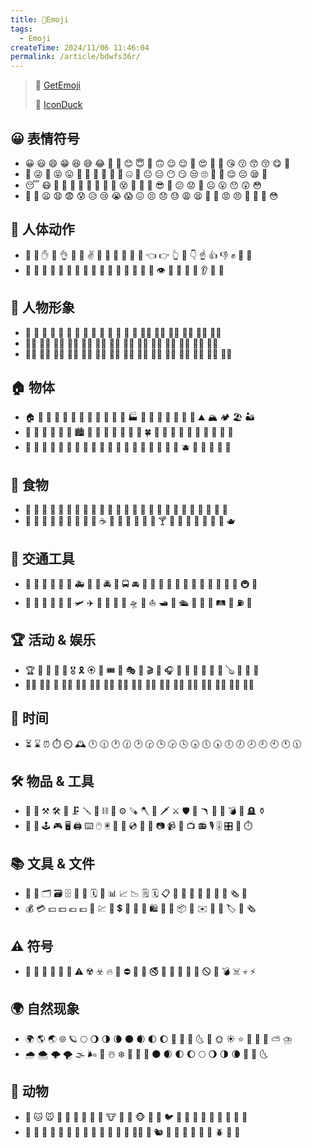 ```yaml
---
title: 🤯Emoji
tags:
  - Emoji
createTime: 2024/11/06 11:46:04
permalink: /article/bdwfs36r/
---
```


> 🌈 [GetEmoji](https://getemoji.com)
> 
> 🌈 [IconDuck](https://iconduck.com/emojis/98342/slightly-smiling-face)
## 😀 表情符号
- 😀 😃 😄 😁 😆 😅 😂 🤣 🥲 😊 😇 🙂 🙃 😉 😌 🥰 😍 🤩 🥳 😘 😗 😙 😚 😋 🥲
- 🤑 😜 🤪 😝 😛 🥺 🤗 🤭 🫢 🤫 🤔 🤐 🤨 😐 😑 😶 😏 😒 🙄 😬 🤥 😌 😔 😪 🤤
- 😴 😷 🤒 🤕 🤢 🤮 🤧 🥵 🥶 🥴 😵 🤯 🤠 🥳 😎 🧐 😕 😟 🙁 ☹️ 😮 😯 😲 😳
- 🫨 🥺 😦 😧 😨 😰 😥 😢 😭 😱 😖 😣 😞 😓 😩 😫 🥱 😤 😡 😠 🤬 🥵 🥶 😳

## 👋 人体动作
- 👋 🤚 ✋ 🖖 👌 🤌 🤏 ✌️ 🤞 🫱 🫲 🫳 🫴 🫵 👈 👉 👆 🖕 👇 ☝️ 👍 👎 ✊ 🤛 🤜
- 👏 🙌 🫶 👐 🤲 🤝 🙏 💅 🤳 💪 🦾 🦿 🦵 🦶 🧠 👀 👁️ 👅 👄 🦷 🦴 👂 🦻 👃

## 🧍 人物形象
- 🧑 👩 👨 🧓 👴 👵 👶 🧒 👦 👧 🧔 👳 👲 👱 👩‍🦰 👨‍🦰 👩‍🦱 👨‍🦱 👩‍🦳 👨‍🦳
- 👩‍🦲 👨‍🦲 🧑‍⚕️ 👩‍⚕️ 👨‍⚕️ 🧑‍🎓 👩‍🎓 👨‍🎓 🧑‍🏫 👩‍🏫 👨‍🏫 🧑‍⚖️ 👩‍⚖️ 👨‍⚖️
- 🧑‍🌾 👩‍🌾 👨‍🌾 🧑‍🍳 👩‍🍳 👨‍🍳 🧑‍🔧 👩‍🔧 👨‍🔧 🧑‍🏭 👩‍🏭 👨‍🏭 🧑‍💼 👩‍💼 👨‍💼

## 🏠 物体
- 🏠 🏡 🏢 🏣 🏤 🏥 🏦 🏨 🏩 🏪 🏫 🏬 🏭 🏯 🏰 🗼 🗽 🗾 🌋 🗻 ⛰️ 🏔️ 🏕️ 🏖️ 🏜️
- 🌄 🌅 🌇 🌆 🌉 🌌 🏙️ 🌃 🌲 🌳 🌴 🌵 🌾 🌿 🍀 🎋 🌱 🌿 🍁 🍂 🍃 🌷 🌸 🌼 🌻
- 🌹 🥀 💐 🍇 🍉 🍌 🍍 🍎 🍏 🍒 🍓 🥭 🍑 🍈 🍋 🍊 🍅 🥝 🥥 🫐 🥑 🍆 🥒 🥕 🌽

## 🍔 食物
- 🍔 🍟 🍕 🌭 🥪 🌮 🌯 🥙 🍱 🍣 🍤 🍙 🍚 🍘 🍜 🍲 🥟 🍢 🍡 🍧 🍨 🍦 🍩 🍪 🧁
- 🎂 🍰 🍫 🍬 🍭 🍮 🍯 🍼 🥛 ☕ 🍵 🍶 🍺 🍻 🥂 🍷 🍸 🍹 🧉 🧋 🍾 🥃 🍶 🍵 🫖

## 🚗 交通工具
- 🚗 🚕 🚙 🚌 🚎 🚐 🚑 🚒 🚓 🚔 🚨 🚍 🚘 🚖 🚡 🚠 🚟 🚃 🚋 🚝 🚄 🚅 🚈 🚂 🚆 🚇 🚊
- 🚉 🚞 🚋 🚟 🚠 🚡 🛩️ ✈️ 🛫 🛬 🚁 🚀 🛸 🛶 ⛵ 🛥️ 🚤 🛳️ 🛟 🚢 🚂 🛤️ 🚧 ⛽ 🚏

## 🏆 活动 & 娱乐
- 🏆 🏅 🥇 🥈 🥉 🎖️ 🎗️ 🏵️ 🎫 🎟️ 🎪 🎭 🎨 🎬 🎤 🎧 🎼 🎹 🎷 🎺 🎸 🎻 🪕 🥁 🎯 🎳
- 🏌️‍♂️ 🏌️‍♀️ 🏇 🏄‍♂️ 🏄‍♀️ 🏊‍♂️ 🏊‍♀️ 🤽‍♂️ 🤽‍♀️ 🚣‍♂️ 🚣‍♀️ 🚴‍♂️ 🚴‍♀️ 🚵‍♂️ 🚵‍♀️ 🧘‍♂️ 🧘‍♀️

## 📅 时间
- ⏳ ⌛ ⏰ ⏱️ ⏲️ 🕰️ 🕛 🕧 🕐 🕜 🕑 🕝 🕒 🕞 🕓 🕟 🕔 🕠 🕕 🕖 🕗 🕘 🕙 🕚 🕦

## 🛠️ 物品 & 工具
- 🔧 🔨 ⚒️ 🛠️ 🔩 🗜️ 🪛 🔗 ⛓️ 🧲 ⚙️ 🪚 🪓 🔪 🗡️ ⚔️ 🛡️ 🔫 🪃 🏹 🧨 💣 🚬 🪦 ⚱️
- 🔮 🧿 🕹️ 🎮 🖥️ 🖨️ ⌨️ 🖱️ 🖲️ 💾 📀 💿 📸 🎥 📷 📹 📼 📺 📻 🎙️ 🎚️ 🎛️ 🧭 ⏱️

## 📚 文具 & 文件
- 📁 📂 🗂️ 🗃️ 🗄️ 📅 📆 🗓️ 📇 📊 📈 📉 🗒️ 🗓️ 📋 📖 🧾 📜 📃 📄 📑 📰 🗞️ 🔖
- 💰 💳 💴 💵 💶 💷 💸 💹 💱 💲 💼 🧳 💼 🛍️ 🎁 🛒 📦 📮 ✉️ 📨 📩 🏷️ 📜 🗞️

## ⚠️ 符号
- 🚫 🔞 📵 🔕 🔔 🛑 ⚠️ ☢️ ☣️ 🔥 🚷 ⛔ 📛 🚸 🚭 🚯 🚱 🚳 🚷 🔞 🛇 🚫 💣 ☠️ 💀 ⚡

## 🌍 自然现象
- 🌍 🌎 🌏 🌐 🪐 🌕 🌖 🌗 🌘 🌑 🌒 🌓 🌔 🌙 🌚 🌛 🌜 🌝 🌞 ☀️ ⭐ 🌟 🌠 🌌 ⛅ ⛈️
- 🌧️ 🌨️ 🌩️ 🌪️ 🌫️ 🌬️ 🌈 ☃️ ❄️ 🌟 🌠 💫 🌑 🌒 🌓 🌔 🌕 🌖 🌗 🌘 🌚 🌛 🌜

## 🐻 动物
- 🐶 🐱 🐭 🐹 🐰 🐻 🐼 🐨 🦁 🐮 🐷 🐸 🐵 🐔 🐧 🐦 🦉 🐢 🐍 🦎 🦖 🦕 🐬 🐳 🦈
- 🦓 🦒 🐘 🐅 🦍 🦧 🐪 🦘 🦥 🦦 🦨 🦡 🦮 🐕‍🦺 🦝 🐿️ 🦔 🐾 🦋 🐌 🐞 🐜 🪲 🐝 🐛
